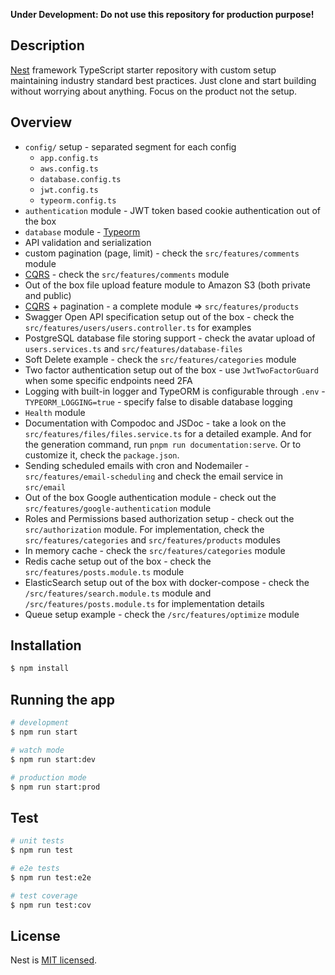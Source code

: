 **Under Development: Do not use this repository for production purpose!**

## Description

[Nest](https://github.com/nestjs/nest) framework TypeScript starter repository with custom setup maintaining industry standard best practices. Just clone and start building without worrying about anything. Focus on the product not the setup.

## Overview

- `config/` setup - separated segment for each config
	- `app.config.ts`
	- `aws.config.ts`
	- `database.config.ts`
	- `jwt.config.ts`
	- `typeorm.config.ts`
- `authentication` module - JWT token based cookie authentication out of the box
- `database` module - [Typeorm](https://typeorm.io/)
- API validation and serialization
- custom pagination (page, limit) - check the `src/features/comments` module
- [CQRS](https://docs.nestjs.com/recipes/cqrs) - check the `src/features/comments` module
- Out of the box file upload feature module to Amazon S3 (both private and public)
- [CQRS](https://docs.nestjs.com/recipes/cqrs) + pagination - a complete module => `src/features/products`
- Swagger Open API specification setup out of the box - check the `src/features/users/users.controller.ts` for examples
- PostgreSQL database file storing support - check the avatar upload of `users.services.ts` and `src/features/database-files`
- Soft Delete example - check the `src/features/categories` module
- Two factor authentication setup out of the box - use `JwtTwoFactorGuard` when some specific endpoints need 2FA
- Logging with built-in logger and TypeORM is configurable through `.env` - `TYPEORM_LOGGING=true` - specify false to disable database logging
- `Health` module
- Documentation with Compodoc and JSDoc - take a look on the `src/features/files/files.service.ts` for a detailed example. And for the generation command, run `pnpm run documentation:serve`. Or to customize it, check the `package.json`.
- Sending scheduled emails with cron and Nodemailer - `src/features/email-scheduling` and check the email service in `src/email`
- Out of the box Google authentication module - check out the `src/features/google-authentication` module
- Roles and Permissions based authorization setup - check out the `src/authorization` module. For implementation, check the `src/features/categories` and `src/features/products` modules
- In memory cache - check the `src/features/categories` module
- Redis cache setup out of the box - check the `src/features/posts.module.ts` module
- ElasticSearch setup out of the box with docker-compose - check the `/src/features/search.module.ts` module and `/src/features/posts.module.ts` for implementation details
- Queue setup example - check the `/src/features/optimize` module

## Installation

```bash
$ npm install
```

## Running the app

```bash
# development
$ npm run start

# watch mode
$ npm run start:dev

# production mode
$ npm run start:prod
```

## Test

```bash
# unit tests
$ npm run test

# e2e tests
$ npm run test:e2e

# test coverage
$ npm run test:cov
```

## License

Nest is [MIT licensed](License).

